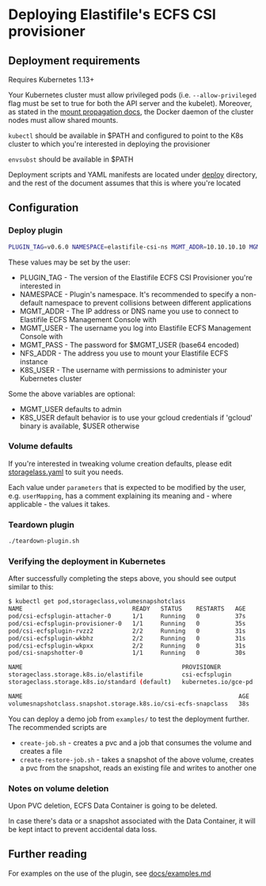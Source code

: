 # Deploying Elastifile's ECFS CSI provisioner

## Deployment requirements

Requires Kubernetes 1.13+

Your Kubernetes cluster must allow privileged pods (i.e. `--allow-privileged` flag must be set to true for both the API server and the kubelet). Moreover, as stated in the [mount propagation docs](https://kubernetes.io/docs/concepts/storage/volumes/#mount-propagation), the Docker daemon of the cluster nodes must allow shared mounts.

`kubectl` should be available in $PATH and configured to point to the K8s cluster to which you're interested in deploying the provisioner

`envsubst` should be available in $PATH

Deployment scripts and YAML manifests are located under [deploy](../deploy) directory, and the rest of the document assumes that this is where you're located

## Configuration

### Deploy plugin
```bash
PLUGIN_TAG=v0.6.0 NAMESPACE=elastifile-csi-ns MGMT_ADDR=10.10.10.10 MGMT_USER=admin MGMT_PASS=Y2hhbmdlbWU= NFS_ADDR=10.255.255.1 K8S_USER=user@example.com ./deploy-plugin.sh
```

These values may be set by the user:
* PLUGIN_TAG - The version of the Elastifile ECFS CSI Provisioner you're interested in
* NAMESPACE - Plugin's namespace. It's recommended to specify a non-default namespace to prevent collisions between different applications
* MGMT_ADDR - The IP address or DNS name you use to connect to Elastifile ECFS Management Console with
* MGMT_USER - The username you log into Elastifile ECFS Management Console with
* MGMT_PASS - The password for $MGMT_USER (base64 encoded)
* NFS_ADDR - The address you use to mount your Elastifile ECFS instance
* K8S_USER - The username with permissions to administer your Kubernetes cluster 

Some the above variables are optional:
* MGMT_USER defaults to admin
* K8S_USER default behavior is to use your gcloud credentials if 'gcloud' binary is available, $USER otherwise

### Volume defaults
If you're interested in tweaking volume creation defaults, please edit [storagelass.yaml](../deploy/storageclass.yaml) to suit you needs.

Each value under `parameters` that is expected to be modified by the user, e.g. `userMapping`, has a comment explaining its meaning and - where applicable - the values it takes.

### Teardown plugin
```bash
./teardown-plugin.sh
```

### Verifying the deployment in Kubernetes

After successfully completing the steps above, you should see output similar to this:
```bash
$ kubectl get pod,storageclass,volumesnapshotclass
NAME                               READY   STATUS    RESTARTS   AGE
pod/csi-ecfsplugin-attacher-0      1/1     Running   0          37s
pod/csi-ecfsplugin-provisioner-0   1/1     Running   0          35s
pod/csi-ecfsplugin-rvzz2           2/2     Running   0          31s
pod/csi-ecfsplugin-wkbhz           2/2     Running   0          31s
pod/csi-ecfsplugin-wkpxx           2/2     Running   0          31s
pod/csi-snapshotter-0              1/1     Running   0          30s

NAME                                             PROVISIONER            AGE
storageclass.storage.k8s.io/elastifile           csi-ecfsplugin         32s
storageclass.storage.k8s.io/standard (default)   kubernetes.io/gce-pd   3h

NAME                                                             AGE
volumesnapshotclass.snapshot.storage.k8s.io/csi-ecfs-snapclass   38s
```

You can deploy a demo job from `examples/` to test the deployment further.
The recommended scripts are
* `create-job.sh` - creates a pvc and a job that consumes the volume and creates a file
* `create-restore-job.sh` - takes a snapshot of the above volume, creates a pvc from the snapshot, reads an existing file and writes to another one

### Notes on volume deletion

Upon PVC deletion, ECFS Data Container is going to be deleted.

In case there's data or a snapshot associated with the Data Container, it will be kept intact to prevent accidental data loss. 

## Further reading

For examples on the use of the plugin, see [docs/examples.md](../docs/examples.md)

